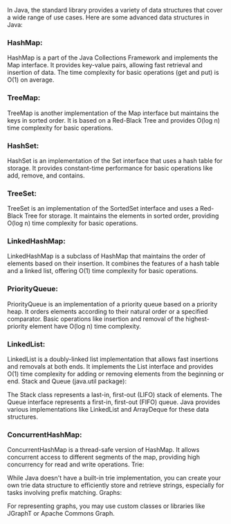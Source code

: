 In Java, the standard library provides a variety of data structures that cover a wide range of use cases. Here are some advanced data structures in Java:

### HashMap:
HashMap is a part of the Java Collections Framework and implements the Map interface. It provides key-value pairs, allowing fast retrieval and insertion of data. The time complexity for basic operations (get and put) is O(1) on average.

### TreeMap:
TreeMap is another implementation of the Map interface but maintains the keys in sorted order. It is based on a Red-Black Tree and provides O(log n) time complexity for basic operations.

### HashSet:
HashSet is an implementation of the Set interface that uses a hash table for storage. It provides constant-time performance for basic operations like add, remove, and contains.

### TreeSet:
TreeSet is an implementation of the SortedSet interface and uses a Red-Black Tree for storage. It maintains the elements in sorted order, providing O(log n) time complexity for basic operations.

### LinkedHashMap:
LinkedHashMap is a subclass of HashMap that maintains the order of elements based on their insertion. It combines the features of a hash table and a linked list, offering O(1) time complexity for basic operations.

### PriorityQueue:
PriorityQueue is an implementation of a priority queue based on a priority heap. It orders elements according to their natural order or a specified comparator. Basic operations like insertion and removal of the highest-priority element have O(log n) time complexity.

### LinkedList:
LinkedList is a doubly-linked list implementation that allows fast insertions and removals at both ends. It implements the List interface and provides O(1) time complexity for adding or removing elements from the beginning or end.
Stack and Queue (java.util package):

The Stack class represents a last-in, first-out (LIFO) stack of elements. The Queue interface represents a first-in, first-out (FIFO) queue. Java provides various implementations like LinkedList and ArrayDeque for these data structures.

### ConcurrentHashMap:
ConcurrentHashMap is a thread-safe version of HashMap. It allows concurrent access to different segments of the map, providing high concurrency for read and write operations.
Trie:

While Java doesn't have a built-in trie implementation, you can create your own trie data structure to efficiently store and retrieve strings, especially for tasks involving prefix matching.
Graphs:

For representing graphs, you may use custom classes or libraries like JGraphT or Apache Commons Graph.
